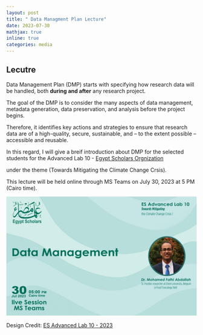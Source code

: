 ```yaml
---
layout: post
title: " Data Managment Plan Lecture"
date: 2023-07-30
mathjax: true
inline: true
categories: media
---
```


## Lecutre

Data Management Plan (DMP) starts with specifying how research data will be handled, both **during and after** any research project. 

The goal of the DMP is to consider the many aspects of data management, metadata generation, data preservation, and analysis before the project begins.

Therefore, it identifies key actions and strategies to ensure that research data are of a high-quality, secure, sustainable, and – to the extent possible – accessible and reusable.

In this regard, I will give a breif introduction about DMP for the selected students for the Advanced Lab 10 - <a href="https://egyptscholars.org/" target="_blank" rel="noopener">Egypt Scholars Orgnization </a></p> under the theme (Towards Mitigating the Climate Change Crsis). 

This lecture will be held online through MS Teams on July 30, 2023 at 5 PM (Cairo time).

<div class="image-container">
  <img class="Membership" src="/images/2023_07_30.jpeg" alt="Lecture">
</div>
<p class="caption">Design Credit: <a href="https://egyptscholars.org/" target="_blank" rel="noopener">ES Advanced Lab 10 - 2023 </a></p>


